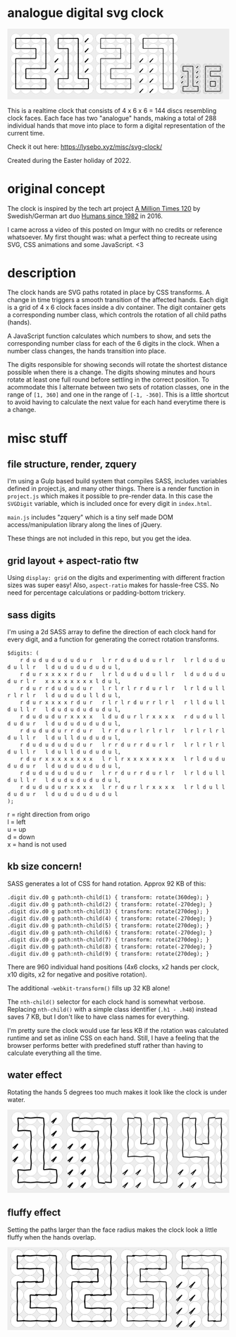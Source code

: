 # analogue digital svg clock

![SVG Clock](wip/hhmmss.png "SVG Clock")

This is a realtime clock that consists of 4 x 6 x 6 = 144 discs resembling clock faces. Each face has two "analogue" hands, making a total of 288 individual hands that move into place to form a digital representation of the current time.

Check it out here: https://lysebo.xyz/misc/svg-clock/

Created during the Easter holiday of 2022.

# original concept

The clock is inspired by the tech art project [A Million Times 120](https://www.humanssince1982.com/a-million-times-120) by Swedish/German art duo [Humans since 1982](https://www.humanssince1982.com/) in 2016.

I came across a video of this posted on Imgur with no credits or reference whatsoever. My first thought was: what a perfect thing to recreate using SVG, CSS animations and some JavaScript. <3

# description

The clock hands are SVG paths rotated in place by CSS transforms.
A change in time triggers a smooth transition of the affected hands.
Each digit is a grid of 4 x 6 clock faces inside a div container.
The digit container gets a corresponding number class, which controls the rotation of all child paths (hands).

A JavaScript function calculates which numbers to show, and sets the
corresponding number class for each of the 6 digits in the clock.
When a number class changes, the hands transition into place.

The digits responsible for showing seconds will rotate the shortest distance possible when there is a change. The digits showing minutes and hours rotate
at least one full round before settling in the correct position. To acommodate this I alternate between two sets of rotation classes, one in the range of
`[1, 360]` and one in the range of `[-1, -360]`. This is a little shortcut to avoid having to calculate the next value for each hand everytime there is a change.

# misc stuff

## file structure, render, zquery

I'm using a Gulp based build system that compiles SASS, includes variables defined in project.js, and many other things. There is a render function in `project.js` which makes it possible to pre-render data. In this case the `SVGDigit` variable, which is included once for every digit in `index.html`.

`main.js` includes "zquery" which is a tiny self made DOM access/manipulation library along the lines of jQuery.

These things are not included in this repo, but you get the idea.

## grid layout + aspect-ratio ftw

Using `display: grid` on the digits and experimenting with different fraction sizes was super easy! Also, `aspect-ratio` makes for hassle-free CSS. No need for percentage calculations or padding-bottom trickery.

## sass digits

I'm using a 2d SASS array to define the direction of each clock hand for every digit,
and a function for generating the correct rotation transforms.

```
$digits: (
    r d u d u d u d u d u r   l r r d u d u d u r l r   l r l d u d u d u l l r   l d u d u d u d u d u l,
    r d u r x x x x r d u r   l r l d u d u d u l l r   l d u d u d u d u r l r   x x x x x x x x l d u l,
    r d u r r d u d u d u r   l r l r l r r d u r l r   l r l d u l l r l r l r   l d u d u d u l l d u l,
    r d u r x x x x r d u r   r l r l r d u r r l r l   r l l d u l l d u l l r   l d u d u d u d u d u l,
    r d u d u d u r x x x x   l d u d u r l r x x x x   r d u d u l l d u d u r   l d u d u d u d u d u l,
    r d u d u d u r r d u r   l r r d u r l r l r l r   l r l r l r l d u l l r   l d u l l d u d u d u l,
    r d u d u d u d u d u r   l r r d u r r d u r l r   l r l r l r l d u l l r   l d u l l d u d u d u l,
    r d u r x x x x x x x x   l r l r x x x x x x x x   l r l d u d u d u d u r   l d u d u d u d u d u l,
    r d u d u d u d u d u r   l r r d u r r d u r l r   l r l d u l l d u l l r   l d u d u d u d u d u l,
    r d u d u d u r x x x x   l r r d u r l r x x x x   l r l d u l l d u d u r   l d u d u d u d u d u l
);
```

r = right direction from origo  
l = left  
u = up  
d = down  
x = hand is not used

## kb size concern!

SASS generates a lot of CSS for hand rotation. Approx 92 KB of this:

```
.digit div.d0 g path:nth-child(1) { transform: rotate(360deg); }
.digit div.d0 g path:nth-child(2) { transform: rotate(-270deg); }
.digit div.d0 g path:nth-child(3) { transform: rotate(270deg); }
.digit div.d0 g path:nth-child(4) { transform: rotate(-270deg); }
.digit div.d0 g path:nth-child(5) { transform: rotate(270deg); }
.digit div.d0 g path:nth-child(6) { transform: rotate(-270deg); }
.digit div.d0 g path:nth-child(7) { transform: rotate(270deg); }
.digit div.d0 g path:nth-child(8) { transform: rotate(-270deg); }
.digit div.d0 g path:nth-child(9) { transform: rotate(270deg); }

```

There are 960 individual hand positions
(4x6 clocks, x2 hands per clock, x10 digits, x2 for negative and positive rotation).

The additional `-webkit-transform()` fills up 32 KB alone!

The `nth-child()` selector for each clock hand is somewhat verbose.
Replacing `nth-child()` with a simple class identifier (`.h1 - .h48`) instead saves 7 KB, but I don't like to have class names for everything.

I'm pretty sure the clock would use far less KB if the rotation was calculated runtime and set as inline CSS on each hand. Still, I have a feeling that the browser performs better with predefined stuff rather than having to calculate everything all the time.

## water effect

Rotating the hands 5 degrees too much makes it look like the clock is under water.

![Under water](wip/water.png "Under water")

## fluffy effect

Setting the paths larger than the face radius makes the clock look a little fluffy when the hands overlap.

![Fluffy](wip/fluffy.png "Fluffy")
